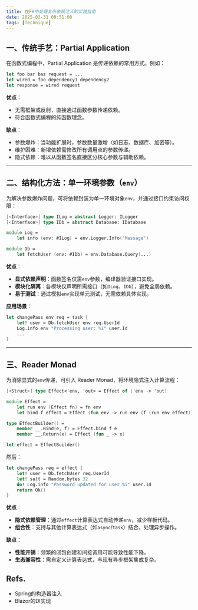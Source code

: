 ```yaml
---
title: 在F#中处理复杂依赖注入的实践指南
date: 2025-03-31 09:51:08
tags: [Technique]
---
```



## 一、传统手艺：Partial Application

在函数式编程中，Partial Application 是传递依赖的常用方式。例如：

```fsharp
let foo bar baz request = ...
let wired = foo dependency1 dependency2
let response = wired request
```

**优点**：  
- 无需框架或反射，直接通过函数参数传递依赖。  
- 符合函数式编程的纯函数理念。

**缺点**：  
- 参数爆炸：当功能扩展时，参数数量激增（如日志、数据库、加密等）。  
- 维护困难：新增依赖需修改所有调用点的参数传递。  
- 隐式依赖：难以从函数签名直接区分核心参数与辅助依赖。

---

## 二、结构化方法：单一环境参数（`env`）

为解决参数爆炸问题，可将依赖封装为单一环境对象`env`，并通过接口约束访问权限：

```fsharp
[<Interface>] type ILog = abstract Logger: ILogger
[<Interface>] type IDb = abstract Database: IDatabase

module Log =
    let info (env: #ILog) = env.Logger.Info("Message")

module Db =
    let fetchUser (env: #IDb) = env.Database.Query(...)
```

**优点**：  
- **显式依赖声明**：函数签名仅需`env`参数，编译器验证接口实现。  
- **模块化隔离**：各模块仅声明所需接口（如`ILog`、`IDb`），避免全局依赖。  
- **易于测试**：通过模拟`env`实现单元测试，无需依赖具体实现。

**应用场景**：  
```fsharp
let changePass env req = task {
    let! user = Db.fetchUser env req.UserId
    Log.info env "Processing user: %i" user.Id
    ...
}
```

---

## 三、Reader Monad

为消除显式的`env`传递，可引入 Reader Monad，将环境隐式注入计算流程：

```fsharp
[<Struct>] type Effect<'env, 'out> = Effect of ('env -> 'out)

module Effect =
    let run env (Effect fn) = fn env
    let bind f effect = Effect (fun env -> run env (f (run env effect)))

type EffectBuilder() =
    member __.Bind(e, f) = Effect.bind f e
    member __.Return(x) = Effect (fun _ -> x)

let effect = EffectBuilder()
```

然后：
```fsharp
let changePass req = effect {
    let! user = Db.fetchUser req.UserId
    let! salt = Random.bytes 32
    do! Log.info "Password updated for user %i" user.Id
    return Ok()
}
```

**优点**：  
- **隐式依赖管理**：通过`effect`计算表达式自动传递`env`，减少样板代码。  
- **组合性**：支持与其他计算表达式（如`async`/`task`）结合，处理异步操作。

**缺点**：  
- **性能开销**：频繁的闭包创建和间接调用可能导致性能下降。  
- **生态兼容性**：需自定义计算表达式，与现有异步框架集成复杂。


## Refs.
- Spring的构造器注入
- Blazor的DI实现